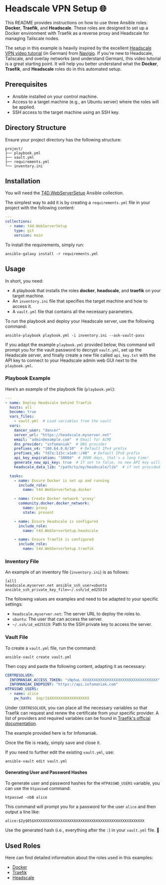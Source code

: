 # Headscale VPN Setup 🌐

This README provides instructions on how to use three Ansible roles: **Docker**, **Traefik**, and **Headscale**. These roles are designed to set up a Docker environment with Traefik as a reverse proxy and Headscale for managing Tailscale nodes.

The setup in this example is heavily inspired by the excellent [Headscale VPN video tutorial](https://www.youtube.com/watch?v=DQ1W5JFGBpY) (in German) from [Navigio](https://www.youtube.com/@Navigio1). If you're new to Headscale, Tailscale, and overlay networks (and understand German), this video tutorial is a great starting point. It will help you better understand what the **Docker**, **Traefik**, and **Headscale** roles do in this automated setup.

## Prerequisites

- Ansible installed on your control machine.
- Access to a target machine (e.g., an Ubuntu server) where the roles will be applied.
- SSH access to the target machine using an SSH key.

## Directory Structure

Ensure your project directory has the following structure:

```
project/
├── playbook.yml
├── vault.yml
├── requirements.yml
└── inventory.ini
```

## Installation

You will need the [T4D.WebServerSetup](https://github.com/t4d/WebServerSetup) Ansible collection.

The simplest way to add it is by creating a `requirements.yml` file in your project with the following content:

```yaml
---
collections:
  - name: t4d.WebServerSetup
    type: git
    version: main
```

To install the requirements, simply run:

```
ansible-galaxy install -r requirements.yml
```

## Usage

In short, you need:

- A playbook that installs the roles **docker**, **headscale**, and **traefik** on your target machine.
- An `inventory.ini` file that specifies the target machine and how to access it.
- A `vault.yml` file that contains all the necessary parameters.

To run the playbook and deploy your Headscale server, use the following command:

```
ansible-playbook playbook.yml -i inventory.ini --ask-vault-pass
```

If you adapt the example `playbook.yml` provided below, this command will prompt you for the vault password to decrypt `vault.yml`, set up the Headscale server, and finally create a new file called `api_key.txt` with the API key to connect to your Headscale admin web GUI next to the `playbook.yml`.

### Playbook Example

Here’s an example of the playbook file (`playbook.yml`):

```yaml
---
- name: Deploy Headscale behind Traefik
  hosts: all
  become: true
  vars_files:
    - vault.yml  # Load variables from the vault
  vars:
    dancer_user: "dancer"
    server_url: "https://headscale.myserver.net"
    email: "admin@example.com"  # Email for ACME
    dns_provider: "infomaniak"  # DNS provider
    prefixes_v4: "100.64.0.0/10"  # Default IPv4 prefix
    prefixes_v6: "fd7a:115c:a1e0::/48"  # Default IPv6 prefix
    api_key_expiration: "3000d"  # 3000 days, that's a long time!
    generate_new_api_key: true  # If set to false, no new API key will be generated
    headscale_data_lib: "/path/to/my/headscale/lib"  # if not provided a new headscale instance is set up

  tasks:
    - name: Ensure Docker is set up and running
      include_role:
        name: t4d.WebServerSetup.docker

    - name: Create Docker network 'proxy'
      community.docker.docker_network:
        name: proxy
        state: present

    - name: Ensure Headscale is configured
      include_role:
        name: t4d.WebServerSetup.headscale

    - name: Ensure Traefik is configured
      include_role:
        name: t4d.WebServerSetup.traefik
```

### Inventory File

An example of an inventory file (`inventory.ini`) is as follows:

```
[all]
headscale.myserver.net ansible_ssh_user=ubuntu ansible_ssh_private_key_file=~/.ssh/id_ed25519
```

The following values are examples and need to be adapted to your specific settings:

- `headscale.myserver.net`: The server URL to deploy the roles to.
- `ubuntu`: The user that can access the server.
- `~/.ssh/id_ed25519`: Path to the SSH private key to access the server.

### Vault File

To create a `vault.yml` file, run the command:

```
ansible-vault create vault.yml
```

Then copy and paste the following content, adapting it as necessary:

```yaml
CERTRESOLVER:
  INFOMANIAK_ACCESS_TOKEN: "sNphaL-XXXXXXXXXXXXXXXXXXXXXXXXXXXXXXXXXX"
  INFOMANIAK_ENDPOINT: "https://api.infomaniak.com"
HTPASSWD_USERS:
  - name: alice
    pw_hash:  $apr1$XXXXXXXXXXXXXXXXXX
```

Under `CERTRESOLVER`, you can place all the necessary variables so that Traefik can request and renew the certificate from your specific provider. A list of providers and required variables can be found in [Traefik's official documentation](https://doc.traefik.io/traefik/https/acme/#providers). 

The example provided here is for Infomaniak.

Once the file is ready, simply save and close it.

If you need to further edit the existing `vault.yml`, use:

```
ansible-vault edit vault.yml
```

#### Generating User and Password Hashes

To generate user and password hashes for the `HTPASSWD_USERS` variable, you can use the `htpasswd` command:

```
htpasswd -nbB alice
```

This command will prompt you for a password for the user `alice` and then output a line like:

```
alice:$2y$05$XXXXXXXXXXXXXXXXXXXXXXXXXXXXXXXXXXXXXXXXXXXXXXXXXX
```

Use the generated hash (i.e., everything after the `:`) in your `vault.yml` file. 🔑


## Used Roles

Here can find detailed information about the roles used in this examples:

- [Docker](../roles/docker/README.md)
- [Traefik](../roles/traefik/README.md)
- [Headscale](../roles/headscale/README.md)
